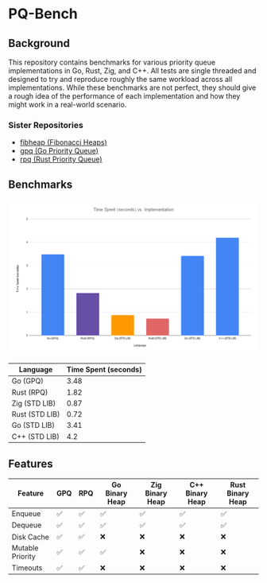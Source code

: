# PQ-Bench

## Background
This repository contains benchmarks for various priority queue implementations in Go, Rust, Zig, and C++. All tests are single threaded and designed to try and reproduce roughly the same workload across all implementations. While these benchmarks are not perfect, they should give a rough idea of the performance of each implementation and how they might work in a real-world scenario. 

### Sister Repositories
- [fibheap (Fibonacci Heaps)](https://github.com/JustinTimperio/fibheap)
- [gpq (Go Priority Queue)](https://github.com/JustinTimperio/gpq)
- [rpq (Rust Priority Queue)](https://github.com/JustinTimperio/rpq)


## Benchmarks
![Benchmark](./docs/Time-Spent-vs-Implementation.png)

Language       | Time Spent (seconds)
---------------|---------------------
Go (GPQ)       | 3.48
Rust (RPQ)     | 1.82
Zig (STD LIB)  | 0.87
Rust (STD LIB) | 0.72
Go (STD LIB)   | 3.41
C++ (STD LIB)  | 4.2

## Features
| Feature          | GPQ | RPQ | Go Binary Heap | Zig Binary Heap | C++ Binary Heap | Rust Binary Heap |
|------------------|-----|-----|----------------|-----------------|-----------------|------------------|
| Enqueue          | ✅   | ✅   | ✅              | ✅               | ✅               | ✅                |
| Dequeue          | ✅   | ✅   | ✅              | ✅               | ✅               | ✅                |
| Disk Cache       | ✅   | ✅   | ❌              | ❌               | ❌               | ❌                |
| Mutable Priority | ✅   | ✅   | ✅              | ❌               | ❌               | ❌                |
| Timeouts         | ✅   | ✅   | ❌              | ❌               | ❌               | ❌                |

